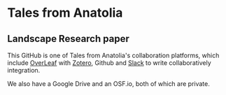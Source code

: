 # Tales from Anatolia
## Landscape Research paper

This GitHub is one of Tales from Anatolia's collaboration platforms, which include [OverLeaf](https://www.overleaf.com/read/fxtgkmtxmwxv) with [Zotero](https://www.zotero.org/groups/2367015/tales_from_anatolia/library), Github and [Slack](https://talesfromanatolia.slack.com/) to write collaboratively integration.

We also have a Google Drive and an OSF.io, both of which are private.
